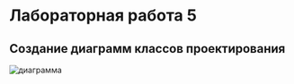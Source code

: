 # Лабораторная работа 5
## Создание диаграмм классов проектирования

![диаграмма](images/д5-3.drawio.png)
